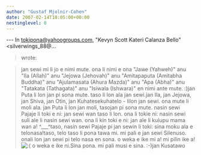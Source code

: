 ```yaml
---
author: "Gustaf Mjolnir-Cohen"
date: 2007-02-14T18:05:00+00:00
nestinglevel: 0
---
```

\---
 In [tokipona@yahoogroups.com](mailto://tokipona@yahoogroups.com), "Kevyn Scott Kateri Calanza Bello"<silverwings\_88@...
> wrote:

> jan sewi mi li jo e nimi mute. ona li nimi e ona "Jawe (Yahweh)" anu
> "Ila (Allah)" anu "Jejowa (Jehovah)" anu "Amitapaputa (Amitabha
> Buddha)" anu "Ajulamasata (Ahura Mazda)" anu "Apa (Abha)" anu
> "Tatakata (Tathagata)" anu "Isiwala (Ishwara)" en nimi ante mute. :)jan Puta li lon jan pi sona mute. taso li lon ala jan sewi.jan Ila, jan Jejowa, jan Shiva, jan Otin, jan Kuhatesekuhatelo - lilon jan sewi. ona mute li moli ala. jan Puta li lon jan moli, tasojan pi sona mute.
> nasin sewi Pajaje li toki e ni: jan sewi wan taso li lon. ona li
> tokie ni: nasin sewi suli ale li nasin sewi wan. ona li kin toki e
> ni: jan ale li kulupu mama wan a! ^\_\_\_^taso, nasin sewi Pajaje pi jan sewin li toki: sina moku ala e telonasa!taso, telo taso li pona tawa mi. mi pali e jan sewi Silenuso. onali lon jan sewi pi telo nasa en sona.
> o weka e ike mi a! mi pilin ike a! ![:(](images/smilies/icon_e_sad.gif "Sad") o weka e ike ni.Sina pona. mi pali musi e sina. :-)jan Kusatawo